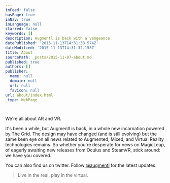 ```yaml
---
inFeed: false
hasPage: true
inNav: true
inLanguage: null
starred: false
keywords: []
description: Augmentl is back with a vengeance
datePublished: '2015-11-13T14:31:38.574Z'
dateModified: '2015-11-13T14:31:32.158Z'
title: About
sourcePath: _posts/2015-11-07-about.md
published: true
authors: []
publisher:
  name: null
  domain: null
  url: null
  favicon: null
url: about/index.html
_type: WebPage

---
```

We're all about AR and VR.

It's been a while, but Augmentl is back, in a whole new incarnation powered by The Grid. The design may have changed (and is still evolving) but the same keen eye on all news related to Augmented, Mixed, and Virtual Reality technologies remains. So whether you're desperate for news on MagicLeap, of eagerly awaiting new releases from Oculus and SteamVR, stick around: we have you covered.

You can also find us on twitter. Follow [@augmentl][0] for the latest updates.

> Live in the real, play in the virtual.



[0]: http://www.twitter.com/augmentl